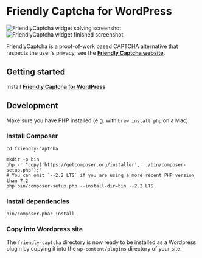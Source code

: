 # Friendly Captcha for WordPress

![FriendlyCaptcha widget solving screenshot](https://i.imgur.com/BNRdsxS.png) ![FriendlyCaptcha widget finished screenshot](https://i.imgur.com/HlMY7QM.png)

FriendlyCaptcha is a proof-of-work based CAPTCHA alternative that respects the user's privacy, see the [**Friendly Captcha website**](https://friendlycaptcha.com).

## Getting started

Install [**Friendly Captcha for WordPress**](https://wordpress.org/plugins/friendly-captcha/).

## Development

Make sure you have PHP installed (e.g. with `brew install php` on a Mac).

### Install Composer

```shell
cd friendly-captcha

mkdir -p bin
php -r "copy('https://getcomposer.org/installer', './bin/composer-setup.php');"
# You can omit `--2.2 LTS` if you are using a more recent PHP version than 7.2
php bin/composer-setup.php --install-dir=bin --2.2 LTS
```

### Install dependencies

```shell
bin/composer.phar install
```

### Copy into Wordpress site

The `friendly-captcha` directory is now ready to be installed as a Wordpress plugin by copying it into the `wp-content/plugins` directory of your site.
